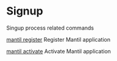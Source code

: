 # Signup

Singup process related commands

[mantil register](mantil_register.md)
Register Mantil application

[mantil activate](mantil_activate.md)
Activate Mantil application
